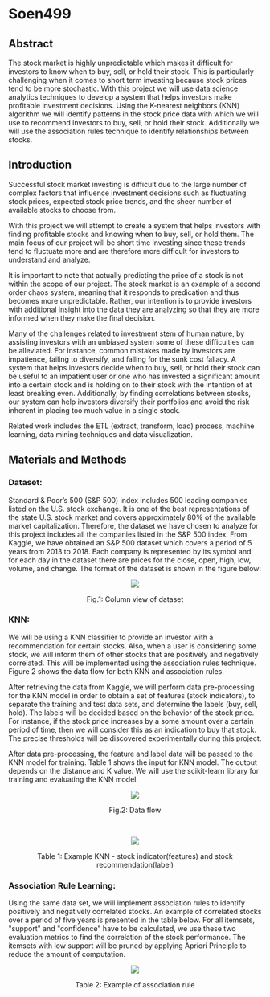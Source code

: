 # Soen499

## Abstract
The stock market is highly unpredictable which makes it difficult for investors to know when to buy, sell, or hold their stock. This is particularly challenging when it comes to short term investing because stock prices tend to be more stochastic. With this project we will use data science analytics techniques to develop a system that helps investors make profitable investment decisions. Using the K-nearest neighbors (KNN) algorithm we will identify patterns in the stock price data with which we will use to recommend investors to buy, sell, or hold their stock. Additionally we will use the association rules technique to identify relationships between stocks.

## Introduction
Successful stock market investing is difficult due to the large number of complex factors that influence investment decisions such as fluctuating stock prices, expected stock price trends, and the sheer number of available stocks to choose from. 

With this project we will attempt to create a system that helps investors with finding profitable stocks and knowing when to buy, sell, or hold them. The main focus of our project will be short time investing since these trends tend to fluctuate more and are therefore more difficult for investors to understand and analyze.

It is important to note that actually predicting the price of a stock is not within the scope of our project. The stock market is an example of a second order chaos system, meaning that it responds to predication and thus becomes more unpredictable. Rather, our intention is to provide investors with additional insight into the data they are analyzing so that they are more informed when they make the final decision. 

Many of the challenges related to investment stem of human nature, by assisting investors with an unbiased system some of these difficulties can be alleviated. For instance, common mistakes made by investors are impatience, failing to diversify, and falling for the sunk cost fallacy. A system that helps investors decide when to buy, sell, or hold their stock can be useful to an impatient user or one who has invested a significant amount into a certain stock and is holding on to their stock with the intention of at least breaking even. Additionally, by finding correlations between stocks, our system can help investors diversify their portfolios and avoid the risk inherent in placing too much value in a single stock. 

Related work includes the ETL (extract, transform, load) process, machine learning, data mining techniques and data visualization.

## Materials and Methods
### Dataset:
Standard & Poor’s 500 (S&P 500) index includes 500 leading companies listed on the U.S. stock exchange. It is one of the best representations of the state U.S. stock market and covers approximately 80% of the available market capitalization. Therefore, the dataset we have chosen to analyze for this project includes all the companies listed in the S&P 500 index. From Kaggle, we have obtained an S&P 500 dataset which covers a period of 5 years from 2013 to 2018. Each company is represented by its symbol and for each day in the dataset there are prices for the close, open, high, low, volume, and change. The format of the dataset is shown in the figure below:
<p align="center">
  <img src="https://user-images.githubusercontent.com/23330950/74581230-0b74d800-4f7b-11ea-9e6b-9ce2aab4ddf9.png">
  <p align="center">Fig.1: Column view of dataset</p>
</p>

### KNN:
We will be using a KNN classifier to provide an investor with a recommendation for certain stocks. Also, when a user is considering some stock, we will inform them of other stocks that are positively and negatively correlated. This will be implemented using the association rules technique. Figure 2 shows the data flow for both KNN and association rules. 

After retrieving the data from Kaggle, we will perform data pre-processing for the KNN model in order to obtain a set of features (stock indicators), to separate the training and test data sets, and determine the labels (buy, sell, hold). The labels will be decided based on the behavior of the stock price. For instance, if the stock price increases by a some amount over a certain period of time, then we will consider this as an indication to buy that stock. The precise thresholds will be discovered experimentally during this project. 

After data pre-processing, the feature and label data will be passed to the KNN model for training. Table 1 shows the input for KNN model. The output depends on the distance and K value. We will use the scikit-learn library for training and evaluating the KNN model. 

<p align="center">
  <img src="https://user-images.githubusercontent.com/23330950/74581314-08c6b280-4f7c-11ea-9e11-804e964ae531.png">
  <p align="center">Fig.2: Data flow</p>
</p>
</br>
<p align="center">
  <img src="https://user-images.githubusercontent.com/23330950/74581343-71159400-4f7c-11ea-9d39-a5d8100ac5ba.png">
  <p align="center">Table 1: Example KNN - stock indicator(features) and stock recommendation(label)</p>
</p>

### Association Rule Learning:

Using the same data set, we will implement association rules to identify positively and negatively correlated stocks. An example of correlated stocks over a period of five years is presented in the table below. For all itemsets, "support" and "confidence" have to be calculated, we use these two evaluation metrics to find the correlation of the stock performance. The itemsets with low support will be pruned by applying Apriori Principle to reduce the amount of computation.

<p align="center">
  <img src="https://user-images.githubusercontent.com/23330950/74581403-0dd83180-4f7d-11ea-9135-5ec72d15874d.png">
  <p align="center">Table 2: Example of association rule</p>
</p>

